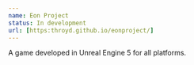 ```yaml
---
name: Eon Project
status: In development
url: [https:throyd.github.io/eonproject/]
---
```

A game developed in Unreal Engine 5 for all platforms.
